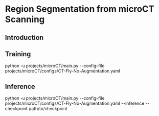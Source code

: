 # Region Segmentation from microCT Scanning

## Introduction

## Training

python -u projects/microCT/main.py --config-file projects/microCT/configs/CT-Fly-No-Augmentation.yaml

## Inference  

python -u projects/microCT/main.py --config-file projects/microCT/configs/CT-Fly-No-Augmentation.yaml --inference --checkpoint path/to/checkpoint

